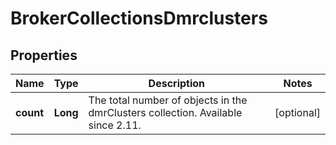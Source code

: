 
# BrokerCollectionsDmrclusters

## Properties
Name | Type | Description | Notes
------------ | ------------- | ------------- | -------------
**count** | **Long** | The total number of objects in the dmrClusters collection. Available since 2.11. |  [optional]



